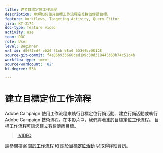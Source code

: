 ```yaml
---
title: 建立目標定位工作流程
description: 瞭解如何使用目標工作流程定義數個傳遞目標。
feature: Workflows, Targeting Activity, Query Editor
jira: KT-2174
doc-type: feature video
activity: use
team: DOC
role: User
level: Beginner
exl-id: d54f5cdf-e026-41cb-b5a6-83344bb95125
source-git-commit: f4e86b933660ced199c30d318445363b74c51c4b
workflow-type: tm+mt
source-wordcount: '82'
ht-degree: 53%

---
```


# 建立目標定位工作流程

Adobe Campaign 使用工作流程來執行目標定位行銷活動、建立行銷活動或執行 Adobe Campaign 技術流程。在本影片中，我們將著重於目標定位工作流程。 目標工作流程可讓您建立數個傳遞目標。

>[!VIDEO](https://video.tv.adobe.com/v/25605?quality=12&learn=on)

請參閱檔案 [關於工作流程](https://experienceleague.adobe.com/docs/campaign-classic/using/automating-with-workflows/introduction/about-workflows.html?lang=zh-Hant)
和 [關於目標定位活動](https://experienceleague.adobe.com/docs/campaign-classic/using/automating-with-workflows/targeting-activities/about-targeting-activities.html) 以取得詳細資訊。
